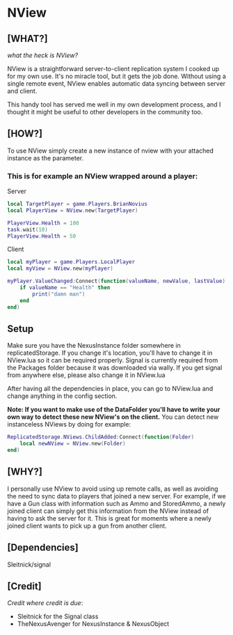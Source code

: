 # NView

## [WHAT?]
*what the heck is NView?*

NView is a straightforward server-to-client replication system I cooked up for my own use. It's no miracle tool, but it gets the job done. Without using a single remote event, NView enables automatic data syncing between server and client. 

This handy tool has served me well in my own development process, and I thought it might be useful to other developers in the community too. 

## [HOW?]
To use NView simply create a new instance of nview with your attached instance as the parameter.

### This is for example an NView wrapped around a player:
Server
```lua
local TargetPlayer = game.Players.BrianNovius
local PlayerView = NView.new(TargetPlayer)

PlayerView.Health = 100
task.wait(10)
PlayerView.Health = 50
```

Client
```lua
local myPlayer = game.Players.LocalPlayer
local myView = NView.new(myPlayer)

myPlayer.ValueChanged:Connect(function(valueName, newValue, lastValue)
    if valueName == "Health" then
        print("damn man")
    end
end)
```

## Setup
Make sure you have the NexusInstance folder somewhere in replicatedStorage. If you change it's location, you'll have to change it in NView.lua so it can be required properly.
Signal is currently required from the Packages folder because it was downloaded via wally. If you get signal from anywhere else, please also change it in NView.lua

After having all the dependencies in place, you can go to NView.lua and change anything in the config section.

**Note: If you want to make use of the DataFolder you'll have to write your own way to detect these new NView's on the client.**
You can detect new instanceless NViews by doing for example:
```lua
ReplicatedStorage.NViews.ChildAdded:Connect(function(Folder)
    local newNView = NView.new(Folder)
end)
```

## [WHY?]
I personally use NView to avoid using up remote calls, as well as avoiding the need to sync data to players that joined a new server. For example, if we have a Gun class with information such as Ammo and StoredAmmo, a newly joined client can simply get this information from the NView instead of having to ask the server for it. This is great for moments where a newly joined client wants to pick up a gun from another client.

## [Dependencies]
Sleitnick/signal
&nbsp;

## [Credit]
*Credit where credit is due*:

* Sleitnick for the Signal class
* TheNexusAvenger for NexusInstance & NexusObject
